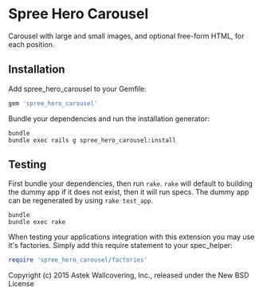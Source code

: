 Spree Hero Carousel
=================

Carousel with large and small images, and optional free-form HTML, for each position.

Installation
------------

Add spree_hero_carousel to your Gemfile:

```ruby
gem 'spree_hero_carousel'
```

Bundle your dependencies and run the installation generator:

```shell
bundle
bundle exec rails g spree_hero_carousel:install
```

Testing
-------

First bundle your dependencies, then run `rake`. `rake` will default to building the dummy app if it does not exist, then it will run specs. The dummy app can be regenerated by using `rake test_app`.

```shell
bundle
bundle exec rake
```

When testing your applications integration with this extension you may use it's factories.
Simply add this require statement to your spec_helper:

```ruby
require 'spree_hero_carousel/factories'
```

Copyright (c) 2015 Astek Wallcovering, Inc., released under the New BSD License

